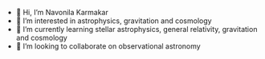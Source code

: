 - 👋 Hi, I’m Navonila Karmakar
- 👀 I’m interested in astrophysics, gravitation and cosmology
- 🌱 I’m currently learning stellar astrophysics, general relativity, gravitation and cosmology
- 💞️ I’m looking to collaborate on observational astronomy

<!---
Navonila16/Navonila16 is a ✨ special ✨ repository because its `README.md` (this file) appears on your GitHub profile.
You can click the Preview link to take a look at your changes.
--->
